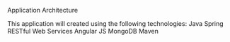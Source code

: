 Application Architecture

This application will created using the following technologies:
Java
Spring
RESTful Web Services
Angular JS
MongoDB
Maven
